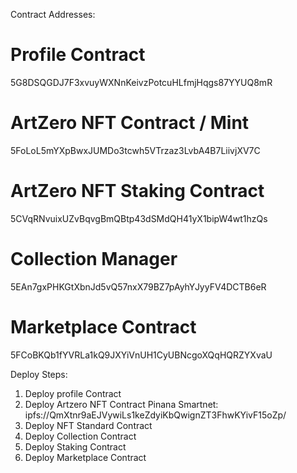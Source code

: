 Contract Addresses:

# Profile Contract
5G8DSQGDJ7F3xvuyWXNnKeivzPotcuHLfmjHqgs87YYUQ8mR

# ArtZero NFT Contract / Mint
5FoLoL5mYXpBwxJUMDo3tcwh5VTrzaz3LvbA4B7LiivjXV7C

# ArtZero NFT Staking Contract
5CVqRNvuixUZvBqvgBmQBtp43dSMdQH41yX1bipW4wt1hzQs

# Collection Manager
5EAn7gxPHKGtXbnJd5vQ57nxX79BZ7pAyhYJyyFV4DCTB6eR

# Marketplace Contract
5FCoBKQb1fYVRLa1kQ9JXYiVnUH1CyUBNcgoXQqHQRZYXvaU


Deploy Steps:
1. Deploy profile Contract
2. Deploy Artzero NFT Contract
Pinana Smartnet: ipfs://QmXtnr9aEJVywiLs1keZdyiKbQwignZT3FhwKYivF15oZp/
3. Deploy NFT Standard Contract
4. Deploy Collection Contract
5. Deploy Staking Contract
6. Deploy Marketplace Contract
